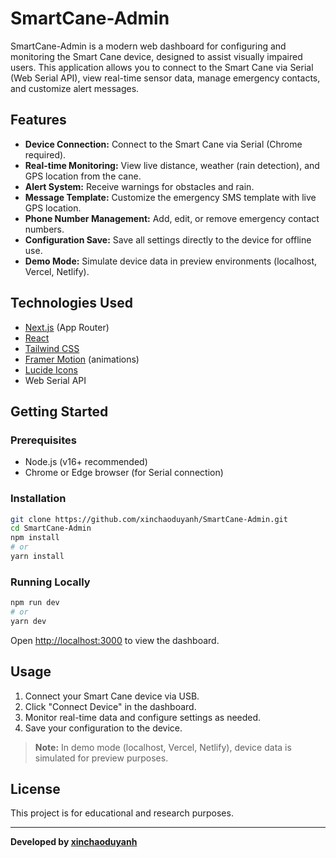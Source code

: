 # SmartCane-Admin

SmartCane-Admin is a modern web dashboard for configuring and monitoring the Smart Cane device, designed to assist visually impaired users. This application allows you to connect to the Smart Cane via Serial (Web Serial API), view real-time sensor data, manage emergency contacts, and customize alert messages.

## Features

- **Device Connection:** Connect to the Smart Cane via Serial (Chrome required).
- **Real-time Monitoring:** View live distance, weather (rain detection), and GPS location from the cane.
- **Alert System:** Receive warnings for obstacles and rain.
- **Message Template:** Customize the emergency SMS template with live GPS location.
- **Phone Number Management:** Add, edit, or remove emergency contact numbers.
- **Configuration Save:** Save all settings directly to the device for offline use.
- **Demo Mode:** Simulate device data in preview environments (localhost, Vercel, Netlify).

## Technologies Used

- [Next.js](https://nextjs.org/) (App Router)
- [React](https://react.dev/)
- [Tailwind CSS](https://tailwindcss.com/)
- [Framer Motion](https://www.framer.com/motion/) (animations)
- [Lucide Icons](https://lucide.dev/)
- Web Serial API

## Getting Started

### Prerequisites

- Node.js (v16+ recommended)
- Chrome or Edge browser (for Serial connection)

### Installation

```bash
git clone https://github.com/xinchaoduyanh/SmartCane-Admin.git
cd SmartCane-Admin
npm install
# or
yarn install
```

### Running Locally

```bash
npm run dev
# or
yarn dev
```

Open [http://localhost:3000](http://localhost:3000) to view the dashboard.

## Usage

1. Connect your Smart Cane device via USB.
2. Click "Connect Device" in the dashboard.
3. Monitor real-time data and configure settings as needed.
4. Save your configuration to the device.

> **Note:** In demo mode (localhost, Vercel, Netlify), device data is simulated for preview purposes.

## License

This project is for educational and research purposes.

---

**Developed by [xinchaoduyanh](https://github.com/xinchaoduyanh)**